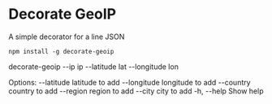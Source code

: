 # Decorate GeoIP

A simple decorator for a line JSON

`npm install -g decorate-geoip`

decorate-geoip --ip ip --latitude lat --longitude lon

Options:
  --latitude   latitude to add
  --longitude  longitude to add
  --country    country to add
  --region     region to add
  --city       city to add
  -h, --help   Show help
